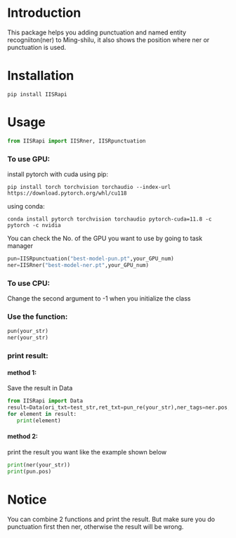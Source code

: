 # Introduction
This package helps you adding punctuation and named entity recogniiton(ner) to Ming-shilu, it also shows the position where ner or punctuation is used.
# Installation
```
pip install IISRapi
```
# Usage
```python
from IISRapi import IISRner, IISRpunctuation
```
### To use GPU:
install pytorch with cuda using pip:  
```
pip install torch torchvision torchaudio --index-url https://download.pytorch.org/whl/cu118
```
using conda:  
```
conda install pytorch torchvision torchaudio pytorch-cuda=11.8 -c pytorch -c nvidia
```
You can check the No. of the GPU you want to use by going to task manager
```python
pun=IISRpunctuation("best-model-pun.pt",your_GPU_num)
ner=IISRner("best-model-ner.pt",your_GPU_num)
```
### To use CPU:
Change the second argument to -1 when you initialize the class

### Use the function:
```python
pun(your_str)
ner(your_str)
```

### print result:

#### method 1:
Save the result in Data
```python
from IISRapi import Data
result=Data(ori_txt=test_str,ret_txt=pun_re(your_str),ner_tags=ner.pos,punct=pun.pos)
for element in result:
   print(element)
```
#### method 2:
print the result you want like the example shown below
```python
print(ner(your_str))
print(pun.pos)
```
# Notice
You can combine 2 functions and print the result. But make sure you do punctuation first then ner, otherwise the result will be wrong.
